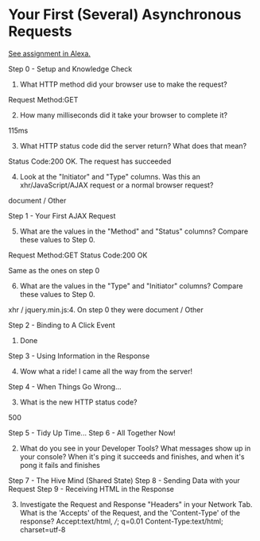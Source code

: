 # Your First (Several) Asynchronous Requests

[See assignment in Alexa.](https://alexa.bitmaker.co/cohorts/67/assignments/2055/latest)

Step 0 - Setup and Knowledge Check

1. What HTTP method did your browser use to make the request?

Request Method:GET

2. How many milliseconds did it take your browser to complete it?

115ms

3. What HTTP status code did the server return? What does that mean?

Status Code:200 OK. The request has succeeded

4. Look at the "Initiator" and "Type" columns. Was this an xhr/JavaScript/AJAX request or a normal browser request?

document / Other

Step 1 - Your First AJAX Request

5. What are the values in the "Method" and "Status" columns? Compare these values to Step 0.

Request Method:GET
Status Code:200 OK

Same as the ones on step 0

6. What are the values in the "Type" and "Initiator" columns? Compare these values to Step 0.

xhr /	jquery.min.js:4. On step 0 they were document / Other

Step 2 - Binding to A Click Event

1. Done

Step 3 - Using Information in the Response

4. Wow what a ride! I came all the way from the server!

Step 4 - When Things Go Wrong...

3. What is the new HTTP status code?

500

Step 5 - Tidy Up Time...
Step 6 - All Together Now!

2. What do you see in your Developer Tools? What messages show up in your console?
When it's ping it succeeds and finishes, and when it's pong it fails and finishes

Step 7 - The Hive Mind (Shared State)
Step 8 - Sending Data with your Request
Step 9 - Receiving HTML in the Response

3. Investigate the Request and Response "Headers" in your Network Tab. What is the 'Accepts' of the Request, and the 'Content-Type' of the response?
Accept:text/html, */*; q=0.01
Content-Type:text/html; charset=utf-8
